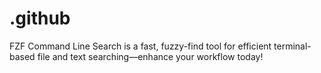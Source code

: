 # .github
FZF Command Line Search is a fast, fuzzy-find tool for efficient terminal-based file and text searching—enhance your workflow today!
